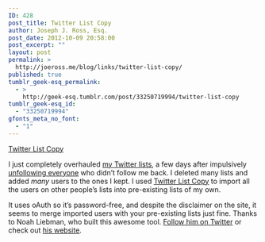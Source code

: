 ```yaml
---
ID: 428
post_title: Twitter List Copy
author: Joseph J. Ross, Esq.
post_date: 2012-10-09 20:58:00
post_excerpt: ""
layout: post
permalink: >
  http://joeross.me/blog/links/twitter-list-copy/
published: true
tumblr_geek-esq_permalink:
  - >
    http://geek-esq.tumblr.com/post/33250719994/twitter-list-copy
tumblr_geek-esq_id:
  - "33250719994"
gfonts_meta_no_font:
  - "1"
---
```

<a href='http://noahliebman.com/listcopy/connect.php'>Twitter List Copy</a><div class="link_description"><p>I just completely overhauled <a href="http://noahliebman.com/listcopy/connect.php" target="_blank">my Twitter lists</a>, a few days after impulsively <a href="https://twitter.com/joeross/status/254220351876235264" target="_blank">unfollowing everyone</a> who didn&#8217;t follow me back. I deleted many lists and added <em>many</em> users to the ones I kept. I used <a href="http://noahliebman.com/listcopy/connect.php" target="_blank">Twitter List Copy</a> to import all the users on other people&#8217;s lists into pre-existing lists of my own.</p>

<p>It uses oAuth so it&#8217;s password-free, and despite the disclaimer on the site, it seems to merge imported users with your pre-existing lists just fine. Thanks to Noah Liebman, who built this awesome tool. <a href="https://twitter.com/Noleli" target="_blank">Follow him on Twitter</a> or check out <a href="http://noahliebman.com/" target="_blank">his website</a>.</p></div>